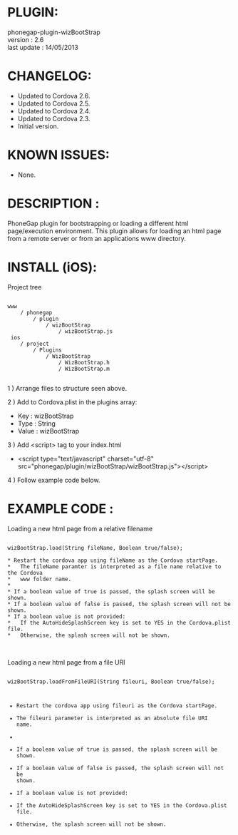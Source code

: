 


# PLUGIN: 

phonegap-plugin-wizBootStrap<br />
version : 2.6<br />
last update : 14/05/2013<br />


# CHANGELOG: 
- Updated to Cordova 2.6.
- Updated to Cordova 2.5.
- Updated to Cordova 2.4.
- Updated to Cordova 2.3.
- Initial version.


# KNOWN ISSUES:
- None.


# DESCRIPTION :

PhoneGap plugin for bootstrapping or loading a different html page/execution
environment.  This plugin allows for loading an html page from a remote server
or from an applications www directory.


# INSTALL (iOS): #

Project tree<br />

<pre><code>
www
	/ phonegap
		/ plugin
			/ wizBootStrap
				/ wizBootStrap.js	
 ios
	/ project
		/ Plugins
			/ WizBootStrap
				/ WizBootStrap.h
				/ WizBootStrap.m

</code></pre>

1 ) Arrange files to structure seen above.

2 ) Add to Cordova.plist in the plugins array:<br />
- Key : wizBootStrap<br />
- Type : String<br />
- Value : wizBootStrap<br />

3 ) Add \<script\> tag to your index.html<br />
- \<script type="text/javascript" charset="utf-8" src="phonegap/plugin/wizBootStrap/wizBootStrap.js"\>\</script\><br />

4 ) Follow example code below.


# EXAMPLE CODE : #

Loading a new html page from a relative filename<br />
<pre><code>
wizBootStrap.load(String fileName, Boolean true/false);

* Restart the cordova app using fileName as the Cordova startPage.
*   The fileName paramter is interpreted as a file name relative to the Cordova
*   www folder name.
*
* If a boolean value of true is passed, the splash screen will be shown.
* If a boolean value of false is passed, the splash screen will not be shown.
* If a boolean value is not provided:
*   If the AutoHideSplashScreen key is set to YES in the Cordova.plist file.
*   Otherwise, the splash screen will not be shown.

</code></pre>

<br />
Loading a new html page from a file URI<br />
<pre><code>
wizBootStrap.loadFromFileURI(String fileuri, Boolean true/false);

* Restart the cordova app using fileuri as the Cordova startPage.
*   The fileuri parameter is interpreted as an absolute file URI name.
*
* If a boolean value of true is passed, the splash screen will be shown.
* If a boolean value of false is passed, the splash screen will not be shown.
* If a boolean value is not provided:
*   If the AutoHideSplashScreen key is set to YES in the Cordova.plist file.
*   Otherwise, the splash screen will not be shown.

</code></pre>

